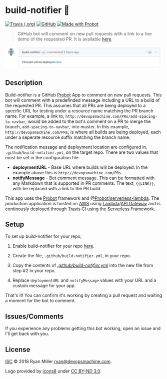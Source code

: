 # build-notifier :robot: 

[![Travis (.org)](https://img.shields.io/travis/RyanMillerC/build-notifier.svg)](https://travis-ci.org/RyanMillerC/build-notifier)
[![GitHub](https://img.shields.io/github/license/RyanMillerC/build-notifier.svg)](https://github.com/RyanMillerC/build-notifier/blob/master/LICENSE)
[![Made with Probot](https://img.shields.io/badge/Made%20with-Probot-blue.svg)](https://github.com/probot/probot)

> GitHub bot will comment on new pull requests with a link to a live demo of the requested PR. It is available [here](https://github.com/apps/build-notifier).

![Screenshot](/docs/build-notifier-screenshot.png)

## Description

Build-notifier is a GitHub [Probot](https://github.com/probot/probot) App to comment on new pull requests. This bot will comment with a predefinded message including a URL to a build of the requested PR. This assumes that all PRs are being deployed to a specific URL for testing under a resource name matching the PR branch name. For example, a link to, `http://devopsmachine.com/PRs/add-spacing-to-navbar`, would be added to the bot's comment on a PR to merge the branch, `add-spacing-to-navbar`, into master. In this example, `http://devopsmachine.com/PRs`, is where all builds are being deployed, each under a seperate resource suffix matching the branch name.

The notification message and deployment location are configured in, `.github/build-notifier.yml`, on the target repo. There are
two values that must be set in the configuration file:

+ **deploymentURL** - Base URL where builds will be deployed. In the example above this is `http://devopsmachine.com/PRs`.
+ **notifyMessage** - Bot comment message. This can be formatted with any Markdown that is supported in PR comments. The text, `{{LINK}}`, with be replaced with a link to the PR build.
  
This app uses the [Probot](https://github.com/probot/probot) framework and [@Probot/serverless-lambda](https://github.com/probot/serverless-lambda). The production application is hosted on [AWS](https://aws.amazon.com/) using [Lambda](https://aws.amazon.com/lambda/)/[API Gateway](https://aws.amazon.com/api-gateway/) and is continously deployed through [Travis CI](https://travis-ci.org/RyanMillerC/build-notifier) using the [Serverless](https://github.com/serverless/serverless) Framework.

## Setup

To set up build-notifier for your repo,

1. Enable build-notifier for your repo [here](https://github.com/apps/build-notifier).

2. Create the file, `.github/build-notifier.yml`, in your repo.

3. Copy the contents of *[.github/build-notifier.yml](.github/build-notifier.yml)* into the new file from step #2 in your repo.

4. Replace `deploymentURL` and `notifyMessage` values with your URL and a custom message for your app.

That's it! You can confirm it's working by creating a pull request and waiting a moment for the bot to comment. 

## Issues/Comments

If you experience any problems getting this bot working, open an issue and I'll get back with you.

## License

[ISC](LICENSE) © 2018 Ryan Miller <ryan@devopsmachine.com>.

Logo provided by [icons8](https://icons8.com) under [CC BY-ND 3.0](https://icons8.com/license/).

